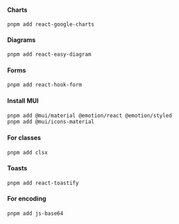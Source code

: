 #### Charts

```
pnpm add react-google-charts
```

#### Diagrams

```bash
pnpm add react-easy-diagram
```

#### Forms

```bash
pnpm add react-hook-form
```

#### Install MUI

```bash
pnpm add @mui/material @emotion/react @emotion/styled
pnpm add @mui/icons-material
```

#### For classes

```bash
pnpm add clsx
```

#### Toasts

```bash
pnpm add react-toastify
```

#### For encoding

```bash
pnpm add js-base64
```
